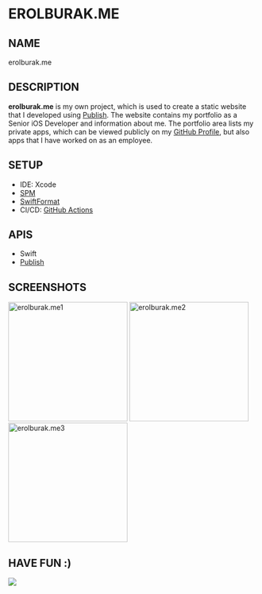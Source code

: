 # EROLBURAK.ME

## NAME
erolburak.me

## DESCRIPTION
**erolburak.me** is my own project, which is used to create a static website that I developed using [Publish](https://github.com/JohnSundell/Publish). The website contains my portfolio as a Senior iOS Developer and information about me. The portfolio area lists my private apps, which can be viewed publicly on my [GitHub Profile](https://github.com/erolburak), but also apps that I have worked on as an employee.

## SETUP
- IDE: Xcode
- [SPM](https://github.com/swiftlang/swift-package-manager)
- [SwiftFormat](https://github.com/nicklockwood/SwiftFormat)
- CI/CD: [GitHub Actions](https://docs.github.com/en/actions)

## APIS
- Swift
- [Publish](https://github.com/JohnSundell/Publish)

## SCREENSHOTS
<img width="240" alt="erolburak.me1" src="https://github.com/user-attachments/assets/f8e57253-5087-4feb-b701-f9389e659a70">
<img width="240" alt="erolburak.me2" src="https://github.com/user-attachments/assets/535ffbe8-7d07-43ed-b9f1-ab89858b7eaf">
<img width="240" alt="erolburak.me3" src="https://github.com/user-attachments/assets/1d36227b-22e7-40a5-9d92-282f562523d8">

## HAVE FUN :)
<img src="https://media3.giphy.com/media/v1.Y2lkPTc5MGI3NjExdDI3emQxaHl0bm5uZmNsaXRtNzNjcDRvN2s3OXV4NmFxMnR3d2didyZlcD12MV9pbnRlcm5hbF9naWZfYnlfaWQmY3Q9Zw/Ws6T5PN7wHv3cY8xy8/giphy.gif"/>

